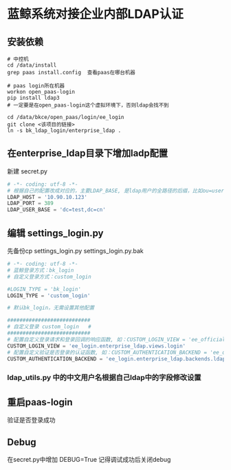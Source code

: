 
# 蓝鲸系统对接企业内部LDAP认证

## 安装依赖
``` shell script
# 中控机
cd /data/install
grep paas install.config  查看paas在哪台机器

# paas login所在机器
workon open_paas-login
pip install ldap3
# 一定要是在open_paas-login这个虚拟环境下，否则ldap会找不到

cd /data/bkce/open_paas/login/ee_login
git clone <该项目的链接>
ln -s bk_ldap_login/enterprise_ldap .
```

## 在enterprise_ldap目录下增加ladp配置
新建 secret.py
``` python
# -*- coding: utf-8 -*-
# 根据自己的配置改成对应的，主要LDAP_BASE, 是ldap用户的全路径的后缀，比如ou=users,dc=test,dc=cn
LDAP_HOST = '10.90.10.123'
LDAP_PORT = 389
LDAP_USER_BASE = 'dc=test,dc=cn'
```

## 编辑 settings_login.py
先备份cp settings_login.py settings_login.py.bak
``` python
# -*- coding: utf-8 -*-
# 蓝鲸登录方式：bk_login
# 自定义登录方式：custom_login

#LOGIN_TYPE = 'bk_login'
LOGIN_TYPE = 'custom_login'

# 默认bk_login，无需设置其他配置

###########################
# 自定义登录 custom_login   #
###########################
# 配置自定义登录请求和登录回调的响应函数, 如：CUSTOM_LOGIN_VIEW = 'ee_official_login.oauth.google.views.login'
CUSTOM_LOGIN_VIEW = 'ee_login.enterprise_ldap.views.login'
# 配置自定义验证是否登录的认证函数, 如：CUSTOM_AUTHENTICATION_BACKEND = 'ee_official_login.oauth.google.backends.OauthBackend'
CUSTOM_AUTHENTICATION_BACKEND = 'ee_login.enterprise_ldap.backends.ldapbackend'
```

### ldap_utils.py 中的中文用户名根据自己ldap中的字段修改设置

## 重启paas-login
验证是否登录成功

## Debug
在secret.py中增加
DEBUG=True
记得调试成功后关闭debug
